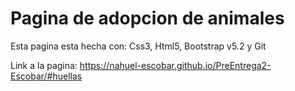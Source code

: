 # Pagina de adopcion de animales

Esta pagina esta hecha con: Css3, Html5, Bootstrap v5.2 y Git

Link a la pagina: https://nahuel-escobar.github.io/PreEntrega2-Escobar/#huellas



